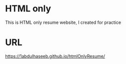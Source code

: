 # HTML only
This is HTML only resume website, I created for practice

# URL
https://1abdulhaseeb.github.io/htmlOnlyResume/
